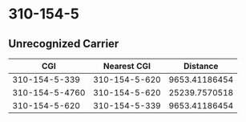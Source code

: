 # 310-154-5
## Unrecognized Carrier


| CGI | Nearest CGI | Distance |
|-----|-------------|----------|
| 310-154-5-339 | 310-154-5-620 | 9653.41186454 |
| 310-154-5-4760 | 310-154-5-620 | 25239.7570518 |
| 310-154-5-620 | 310-154-5-339 | 9653.41186454 |
